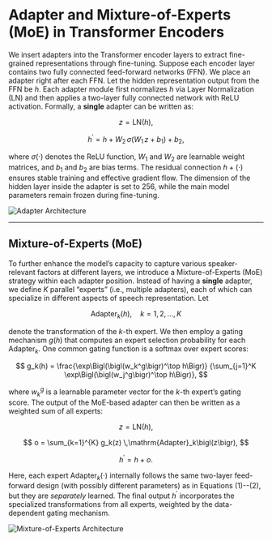 # Adapter and Mixture-of-Experts (MoE) in Transformer Encoders

We insert adapters into the Transformer encoder layers to extract fine-grained representations through fine-tuning. Suppose each encoder layer contains two fully connected feed-forward networks (FFN). We place an adapter right after each FFN. Let the hidden representation output from the FFN be $h$. Each adapter module first normalizes $h$ via Layer Normalization (LN) and then applies a two-layer fully connected network with ReLU activation. Formally, a **single** adapter can be written as:

$$
z = \text{LN}(h),
$$

$$
h^{\prime} = h + W_2 \,\sigma\bigl(W_1\, z + b_1\bigr) + b_2,
$$

where $\sigma(\cdot)$ denotes the ReLU function, $W_1$ and $W_2$ are learnable weight matrices, and $b_1$ and $b_2$ are bias terms. The residual connection $h + (\cdot)$ ensures stable training and effective gradient flow. The dimension of the hidden layer inside the adapter is set to 256, while the main model parameters remain frozen during fine-tuning.

![Adapter Architecture](placeholder_for_image)

---

## Mixture-of-Experts (MoE)

To further enhance the model’s capacity to capture various speaker-relevant factors at different layers, we introduce a Mixture-of-Experts (MoE) strategy within each adapter position. Instead of having a **single** adapter, we define $K$ parallel “experts” (i.e., multiple adapters), each of which can specialize in different aspects of speech representation. Let 

$$
\mathrm{Adapter}_k(h), \quad k = 1, 2, \dots, K
$$

denote the transformation of the $k$-th expert. We then employ a gating mechanism $g(h)$ that computes an expert selection probability for each $\mathrm{Adapter}_k$. One common gating function is a softmax over expert scores:

$$
g_k(h) = \frac{\exp\Bigl(\bigl(w_k^g\bigr)^\top h\Bigr)}
{\sum_{j=1}^K \exp\Bigl(\bigl(w_j^g\bigr)^\top h\Bigr)},
$$

where $w_k^g$ is a learnable parameter vector for the $k$-th expert’s gating score. The output of the MoE-based adapter can then be written as a weighted sum of all experts:

$$
z = \text{LN}(h),
$$

$$
o = \sum_{k=1}^{K} g_k(z) \,\mathrm{Adapter}_k\bigl(z\bigr),
$$

$$
h^{\prime} = h + o.
$$

Here, each expert $\mathrm{Adapter}_k(\cdot)$ internally follows the same two-layer feed-forward design (with possibly different parameters) as in Equations (1)--(2), but they are *separately* learned. The final output $h^{\prime}$ incorporates the specialized transformations from all experts, weighted by the data-dependent gating mechanism.

![Mixture-of-Experts Architecture](placeholder_for_image)
